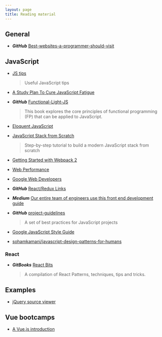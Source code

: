 ```yaml
---
layout: page
title: Reading material
---
```


## General

* ***GitHub*** [Best-websites-a-programmer-should-visit](https://github.com/sdmg15/Best-websites-a-programmer-should-visit)

## JavaScript

* [JS tips](https://github.com/loverajoel/jstips)
  > Useful JavaScript tips

* [A Study Plan To Cure JavaScript Fatigue](https://medium.com/@sachagreif/a-study-plan-to-cure-javascript-fatigue-8ad3a54f2eb1#.82uweltdq)

* ***GitHub*** [Functional-Light-JS](https://github.com/getify/Functional-Light-JS)
  > This book explores the core principles of functional programming (FP) that can be applied to JavaScript.

* [Eloquent JavaScript](http://eloquentjavascript.net)

* [JavaScript Stack from Scratch](https://github.com/verekia/js-stack-from-scratch)
  > Step-by-step tutorial to build a modern JavaScript stack from scratch

* [Getting Started with Webpack 2](https://blog.madewithenvy.com/getting-started-with-webpack-2-ed2b86c68783)

* [Web Performance](http://perf.rocks)

* [Google Web Developers](https://developers.google.com/web/)

* ***GitHub*** [React/Redux Links](https://github.com/markerikson/react-redux-links)

* ***Medium*** [Our entire team of engineers use this front end development guide](https://medium.freecodecamp.org/grabs-front-end-guide-for-large-teams-484d4033cc41)

* ***GitHub*** [project-guidelines](https://github.com/wearehive/project-guidelines)
  > A set of best practices for JavaScript projects

* [Google JavaScript Style Guide](https://google.github.io/styleguide/jsguide.html)

* [sohamkamani/javascript-design-patterns-for-humans](https://github.com/sohamkamani/javascript-design-patterns-for-humans)

### React

* ***GitBooks*** [React Bits](https://vasanthk.gitbooks.io/react-bits/)
  > A compilation of React Patterns, techniques, tips and tricks.

## Examples

* [jQuery source viewer](http://james.padolsey.com/jquery/)

## Vue bootcamps

* [A Vue.js introduction](https://medium.freecodecamp.com/vue-js-introduction-for-people-who-know-just-enough-jquery-to-get-by-eab5aa193d77)
